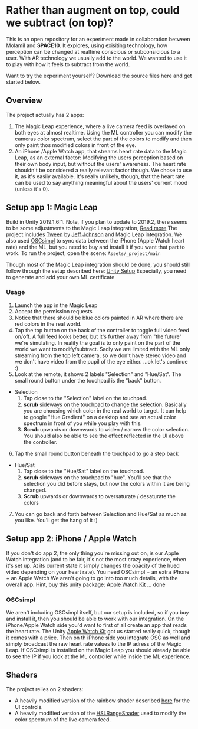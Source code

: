# Rather than augment on top, could we subtract (on top)?

This is an open repository for an experiment made in collaboration between Molamil and **SPACE10**. It explores, using exisiting technology, how perception can be changed at realtime conscious or subconsicious to a user.
With AR technology we usually add to the world. We wanted to use it to play with how it feels to subtract from the world.

Want to try the experiment yourself? Download the source files here and get started below.

## Overview
The project actually has 2 apps:
1. The Magic Leap experience, where a live camera feed is overlayed on both eyes at almost realtime. Using the ML controller you can modify the cameras color spectrum, select the part of the colors to modify and then only paint thos modified colors in front of the eye.
2. An iPhone /Apple Watch app, that streams heart rate data to the Magic Leap, as an external factor: Modifying the users perception based on their own body input, but without the users' awareness. The heart rate shouldn't be considered a really relevant factor though. We chose to use it, as it's easily available. It's really unlikely, though, that the heart rate can be used to say anything meaningful about the users' current mood (unless it's 0).

## Setup app 1: Magic Leap

Build in Unity 2019.1.6f1. Note, if you plan to update to 2019.2, there seems to be some adjustments to the Magic Leap integration, [Read more](https://creator.magicleap.com/learn/guides/unity-setup)
The project includes [Tween](https://assetstore.unity.com/packages/tools/animation/tween-55983) by [Jeff Johnson](https://www.digitalruby.com/unity-plugins/) and Magic Leap integration.
We also used [OSCsimpl](https://assetstore.unity.com/packages/tools/input-management/osc-simpl-53710) to sync data between the iPhone (Apple Watch heart rate) and the ML, but you need to buy and install it if you want that part to work.
To run the project, open the scene: `Assets/_project/main`

Though most of the Magic Leap integration should be done, you should still follow through the setup described here:
[Unity Setup](https://creator.magicleap.com/learn/guides/unity-setup)
Especially, you need to generate and add your own ML certificate

### Usage

1. Launch the app in the Magic Leap
2. Accept the permission requests
3. Notice that there should be blue colors painted in AR where there are red colors in the real world.
4. Tap the top button on the back of the controller to toggle full video feed on/off. A full feed looks better, but it's further away from "the future" we're simulating. In reality the goal is to only paint on the part of the world we want to modify/subtract. Sadly we are limited with the ML only streaming from the top left camera, so we don't have stereo video and we don't have video from the pupil of the eye either. ...ok let's continue :)
5. Look at the remote, it shows 2 labels "Selection" and "Hue/Sat". The small round button under the touchpad is the "back" button.
  - Selection
    1. Tap close to the "Selection" label on the touchpad.
    2. **scrub** sideways on the touchpad to change the selection. Basically you are choosing which color in the real world to target. It can help to google "Hue Gradient" on a desktop and see an actual color spectrum in front of you while you play with this.
    3. **Scrub** upwards or downwards to widen / narrow the color selection. You should also be able to see the effect reflected in the UI above the controller.
6. Tap the small round button beneath the touchpad to go a step back
  - Hue/Sat
    1. Tap close to the "Hue/Sat" label on the touchpad.
    2. **scrub** sideways on the touchpad to "hue". You'll see that the selection you did before stays, but now the colors within it are being changed.
    3. **Scrub** upwards or downwards to oversaturate / desaturate the colors
7. You can go back and forth between Selection and Hue/Sat as much as you like. You'll get the hang of it :)
  

## Setup app 2: iPhone / Apple Watch
If you don't do app 2, the only thing you're missing out on, is our Apple Watch integration (and to be fair, it's not the most crazy experience, when it's set up. At its current state it simply changes the opacity of the hued video depending on your heart rate).
You need OSCsimpl + an extra iPhone + an Apple Watch
We aren't going to go into too much details, with the overall app. Hint, buy this unity package: [Apple Watch Kit](https://assetstore.unity.com/packages/templates/systems/apple-watch-kit-88245) ... done

### OSCsimpl

We aren't including OSCsimpl itself, but our setup is included, so if you buy and install it, then you should be able to work with our integration.
On the iPhone/Apple Watch side you'd want to first of all create an app that reads the heart rate. The Unity [Apple Watch Kit](https://assetstore.unity.com/packages/templates/systems/apple-watch-kit-88245) got us started really quick, though it comes with a price. Then on th iPhone side you integrate OSC as well and simply broadcast the raw heart rate values to the IP adress of the Magic Leap. If OSCsimpl is installed on the Magic Leap you should already be able to see the IP if you look at the ML controller while inside the ML experience.

## Shaders

The project relies on 2 shaders:
- A heavily modified version of the rainbow shader described [here](https://forum.unity.com/threads/solved-gradient-rainbow-shader.449080/) for the UI controls.
- A heavily modified version of the [HSLRangeShader](https://github.com/greggman/hsva-unity/blob/master/Assets/Shaders/HSLRangeShader.shader) used to modify the color spectrum of the live camera feed.